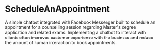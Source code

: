 # ScheduleAnAppointment
A simple chatbot integrated with Facebook Messenger built to schedule an appointment for a counselling session regarding Master's degree application and related exams.
Implementing a chatbot to interact with clients often improves customer experience with the business and reduce the amount of human interaction to book appointments. 
